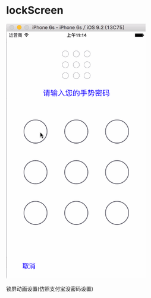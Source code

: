 # lockScreen

![](https://github.com/xuliran33/lockScreen/blob/master/lockScreen/lockView.gif)

锁屏动画设置(仿照支付宝没密码设置)
